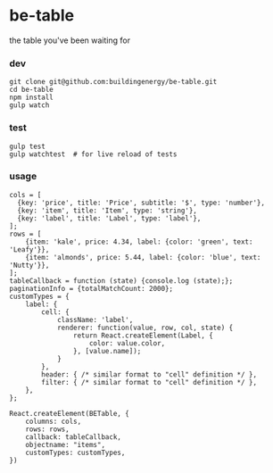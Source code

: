 # be-table

the table you've been waiting for

### dev

    git clone git@github.com:buildingenergy/be-table.git
    cd be-table
    npm install
    gulp watch


### test

    gulp test
    gulp watchtest  # for live reload of tests


### usage

    cols = [
      {key: 'price', title: 'Price', subtitle: '$', type: 'number'},
      {key: 'item', title: 'Item', type: 'string'},
      {key: 'label', title: 'Label', type: 'label'},
    ];
    rows = [
        {item: 'kale', price: 4.34, label: {color: 'green', text: 'Leafy'}},
        {item: 'almonds', price: 5.44, label: {color: 'blue', text: 'Nutty'}},
    ];
    tableCallback = function (state) {console.log (state);};
    paginationInfo = {totalMatchCount: 2000};
    customTypes = {
        label: {
            cell: {
                className: 'label',
                renderer: function(value, row, col, state) {
                    return React.createElement(Label, {
                        color: value.color,
                    }, [value.name]);
                }
            },
            header: { /* similar format to "cell" definition */ },
            filter: { /* similar format to "cell" definition */ },
        },
    };

    React.createElement(BETable, {
        columns: cols,
        rows: rows,
        callback: tableCallback,
        objectname: "items",
        customTypes: customTypes,
    })
